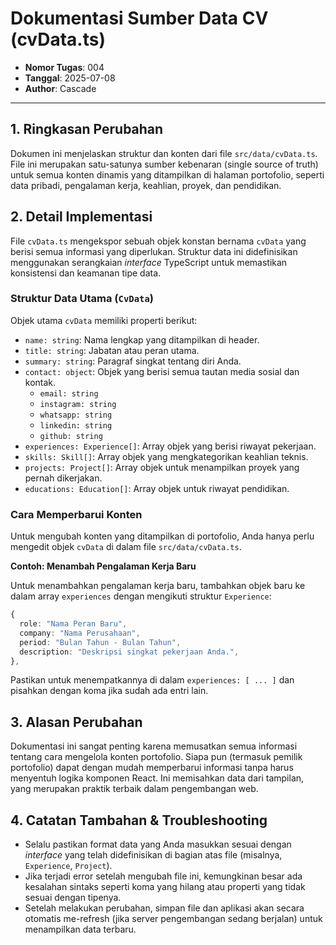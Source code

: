 # Dokumentasi Sumber Data CV (cvData.ts)

- **Nomor Tugas**: 004
- **Tanggal**: 2025-07-08
- **Author**: Cascade

---

## 1. Ringkasan Perubahan

Dokumen ini menjelaskan struktur dan konten dari file `src/data/cvData.ts`. File ini merupakan satu-satunya sumber kebenaran (single source of truth) untuk semua konten dinamis yang ditampilkan di halaman portofolio, seperti data pribadi, pengalaman kerja, keahlian, proyek, dan pendidikan.

## 2. Detail Implementasi

File `cvData.ts` mengekspor sebuah objek konstan bernama `cvData` yang berisi semua informasi yang diperlukan. Struktur data ini didefinisikan menggunakan serangkaian *interface* TypeScript untuk memastikan konsistensi dan keamanan tipe data.

### Struktur Data Utama (`CvData`)

Objek utama `cvData` memiliki properti berikut:

- `name: string`: Nama lengkap yang ditampilkan di header.
- `title: string`: Jabatan atau peran utama.
- `summary: string`: Paragraf singkat tentang diri Anda.
- `contact: object`: Objek yang berisi semua tautan media sosial dan kontak.
  - `email: string`
  - `instagram: string`
  - `whatsapp: string`
  - `linkedin: string`
  - `github: string`
- `experiences: Experience[]`: Array objek yang berisi riwayat pekerjaan.
- `skills: Skill[]`: Array objek yang mengkategorikan keahlian teknis.
- `projects: Project[]`: Array objek untuk menampilkan proyek yang pernah dikerjakan.
- `educations: Education[]`: Array objek untuk riwayat pendidikan.

### Cara Memperbarui Konten

Untuk mengubah konten yang ditampilkan di portofolio, Anda hanya perlu mengedit objek `cvData` di dalam file `src/data/cvData.ts`.

**Contoh: Menambah Pengalaman Kerja Baru**

Untuk menambahkan pengalaman kerja baru, tambahkan objek baru ke dalam array `experiences` dengan mengikuti struktur `Experience`:

```typescript
{
  role: "Nama Peran Baru",
  company: "Nama Perusahaan",
  period: "Bulan Tahun - Bulan Tahun",
  description: "Deskripsi singkat pekerjaan Anda.",
},
```

Pastikan untuk menempatkannya di dalam `experiences: [ ... ]` dan pisahkan dengan koma jika sudah ada entri lain.

## 3. Alasan Perubahan

Dokumentasi ini sangat penting karena memusatkan semua informasi tentang cara mengelola konten portofolio. Siapa pun (termasuk pemilik portofolio) dapat dengan mudah memperbarui informasi tanpa harus menyentuh logika komponen React. Ini memisahkan data dari tampilan, yang merupakan praktik terbaik dalam pengembangan web.

## 4. Catatan Tambahan & Troubleshooting

- Selalu pastikan format data yang Anda masukkan sesuai dengan *interface* yang telah didefinisikan di bagian atas file (misalnya, `Experience`, `Project`).
- Jika terjadi error setelah mengubah file ini, kemungkinan besar ada kesalahan sintaks seperti koma yang hilang atau properti yang tidak sesuai dengan tipenya.
- Setelah melakukan perubahan, simpan file dan aplikasi akan secara otomatis me-refresh (jika server pengembangan sedang berjalan) untuk menampilkan data terbaru.
